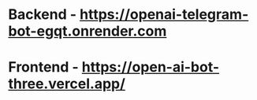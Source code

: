 # Backend - https://openai-telegram-bot-egqt.onrender.com

# Frontend - https://open-ai-bot-three.vercel.app/
